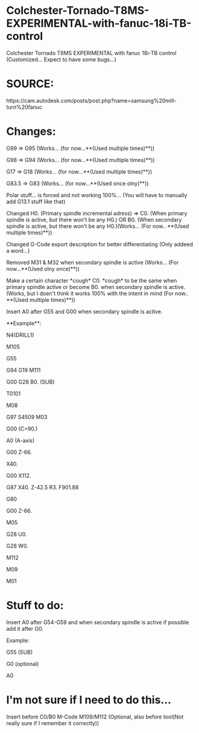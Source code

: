 # Colchester-Tornado-T8MS-EXPERIMENTAL-with-fanuc-18i-TB-control

Colchester Tornado T8MS EXPERIMENTAL with fanuc 18i-TB control (Customized... Expect to have some bugs...)

# SOURCE:
<p>https://cam.autodesk.com/posts/post.php?name=samsung%20mill-turn%20fanuc</p>

# Changes:
<p>G99 => G95 (Works... (for now...**(Used multiple times)**))</p>
<p>G98 => G94 (Works... (for now...**(Used multiple times)**))</p>
<p>G17 => G18 (Works... (for now...**(Used multiple times)**))</p>
<p>G83.5 => G83 (Works... (for now...**(Used once olny)**))</p>
<p>Polar stuff... is forced and not working 100%... (You will have to manually add G13.1 stuff like that)</p>
<p>Changed H0. (Primary spindle incremental adress) => C0. (When primary spindle is active, but there won't be any H0.) OR B0. (When secondary spindle is active, but there won't be any H0.)(Works... (For now.. **(Used multiple times)**))</p>
<p>Changed G-Code export description for better differentiating (Only addeed a word...)</p>
</p>Removed M31 & M32 when secondary spindle is active (Works... (For now...**(Used olny once)**))</p>
</p>Make a certain character *cough* C0. *cough* to be the same when primary spindle active or become B0. when secondary spindle is active. (Works, but I doen't think it works 100% with the intent in mind (For now.. **(Used multiple times)**))</p>
</p>Insert A0 after G55 and G00 when secondary spindle is active.<p>
<p>**Example**:</p>
<p>N4(DRILL1)</p>
<p>M105</p>
<p>G55</p>
<p>G94 G19 M111</p>
<p>G00 G28 B0. (SUB)</p>
<p>T0101</p>
<p>M08</p>
<p>G97 S4509 M03</p>
<p>G00 (C=90.)</p>
<p>A0 (A-axis)</p>
<p>G00 Z-66.</p>
<p>X40.</p>
<p>G00 X112.</p>
<p>G87 X40. Z-42.5 R3. F901.88</p>
<p>G80</p>
<p>G00 Z-66.</p>
<p>M05</p>
<p>G28 U0.</p>
<p>G28 W0.</p>
<p>M112</p>
<p>M09</p>
<p>M01</p>

# Stuff to do:
<p>Insert A0 after G54-G59 and when secondary spindle is active if possible add it after G0.</p>
<p>Example:</p>
<p>G55 (SUB)</p>
<p>G0 (optional)</p>
<p>A0</p>

# I'm not sure if I need to do this...
<p>Insert before C0/B0 M-Code M109/M112 (Optional, also before tool(Not really sure if I remember it correctly))</p>
